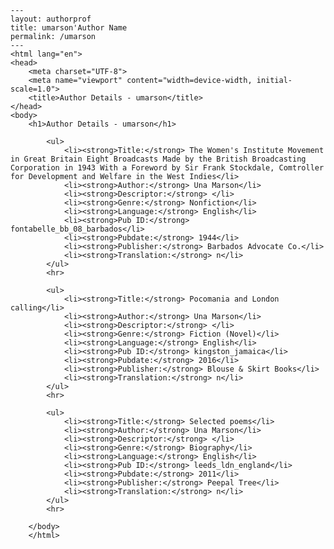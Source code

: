
    ---
    layout: authorprof
    title: umarson'Author Name 
    permalink: /umarson
    ---
    <html lang="en">
    <head>
        <meta charset="UTF-8">
        <meta name="viewport" content="width=device-width, initial-scale=1.0">
        <title>Author Details - umarson</title>
    </head>
    <body>
        <h1>Author Details - umarson</h1>
        
            <ul>
                <li><strong>Title:</strong> The Women's Institute Movement in Great Britain Eight Broadcasts Made by the British Broadcasting Corporation in 1943 With a Foreword by Sir Frank Stockdale, Comtroller for Development and Welfare in the West Indies</li>
                <li><strong>Author:</strong> Una Marson</li>
                <li><strong>Descriptor:</strong> </li>
                <li><strong>Genre:</strong> Nonfiction</li>
                <li><strong>Language:</strong> English</li>
                <li><strong>Pub ID:</strong> fontabelle_bb_08_barbados</li>
                <li><strong>Pubdate:</strong> 1944</li>
                <li><strong>Publisher:</strong> Barbados Advocate Co.</li>
                <li><strong>Translation:</strong> n</li>
            </ul>
            <hr>
            
            <ul>
                <li><strong>Title:</strong> Pocomania and London calling</li>
                <li><strong>Author:</strong> Una Marson</li>
                <li><strong>Descriptor:</strong> </li>
                <li><strong>Genre:</strong> Fiction (Novel)</li>
                <li><strong>Language:</strong> English</li>
                <li><strong>Pub ID:</strong> kingston_jamaica</li>
                <li><strong>Pubdate:</strong> 2016</li>
                <li><strong>Publisher:</strong> Blouse & Skirt Books</li>
                <li><strong>Translation:</strong> n</li>
            </ul>
            <hr>
            
            <ul>
                <li><strong>Title:</strong> Selected poems</li>
                <li><strong>Author:</strong> Una Marson</li>
                <li><strong>Descriptor:</strong> </li>
                <li><strong>Genre:</strong> Biography</li>
                <li><strong>Language:</strong> English</li>
                <li><strong>Pub ID:</strong> leeds_ldn_england</li>
                <li><strong>Pubdate:</strong> 2011</li>
                <li><strong>Publisher:</strong> Peepal Tree</li>
                <li><strong>Translation:</strong> n</li>
            </ul>
            <hr>
            
        </body>
        </html>
        